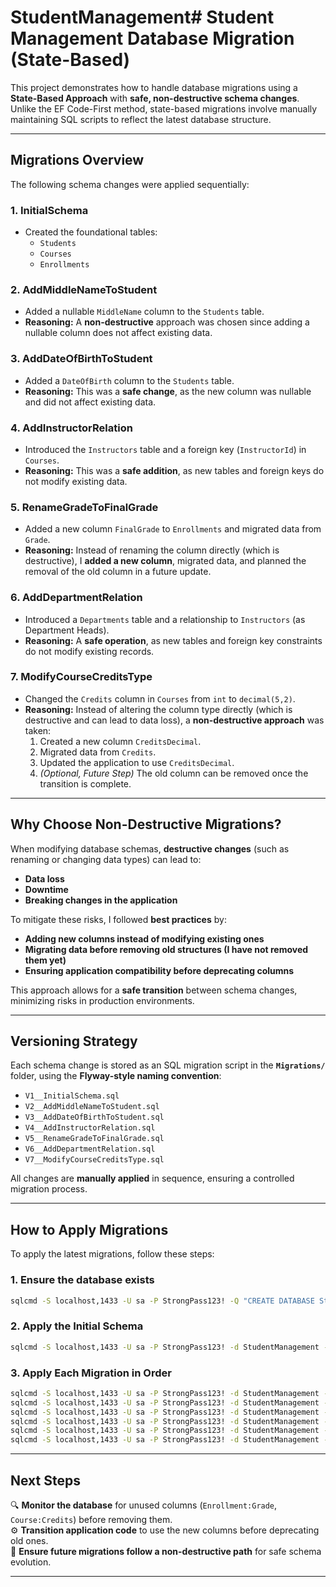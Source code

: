# StudentManagement# Student Management Database Migration (State-Based)

This project demonstrates how to handle database migrations using a **State-Based Approach** with **safe, non-destructive schema changes**. Unlike the EF Code-First method, state-based migrations involve manually maintaining SQL scripts to reflect the latest database structure.

---

## **Migrations Overview**
The following schema changes were applied sequentially:

### **1. InitialSchema**
- Created the foundational tables:
  - `Students`
  - `Courses`
  - `Enrollments`

### **2. AddMiddleNameToStudent**
- Added a nullable `MiddleName` column to the `Students` table.
- **Reasoning:** A **non-destructive** approach was chosen since adding a nullable column does not affect existing data.

### **3. AddDateOfBirthToStudent**
- Added a `DateOfBirth` column to the `Students` table.
- **Reasoning:** This was a **safe change**, as the new column was nullable and did not affect existing data.

### **4. AddInstructorRelation**
- Introduced the `Instructors` table and a foreign key (`InstructorId`) in `Courses`.
- **Reasoning:** This was a **safe addition**, as new tables and foreign keys do not modify existing data.

### **5. RenameGradeToFinalGrade**
- Added a new column `FinalGrade` to `Enrollments` and migrated data from `Grade`.
- **Reasoning:** Instead of renaming the column directly (which is destructive), I **added a new column**, migrated data, and planned the removal of the old column in a future update.

### **6. AddDepartmentRelation**
- Introduced a `Departments` table and a relationship to `Instructors` (as Department Heads).
- **Reasoning:** A **safe operation**, as new tables and foreign key constraints do not modify existing records.

### **7. ModifyCourseCreditsType**
- Changed the `Credits` column in `Courses` from `int` to `decimal(5,2)`.
- **Reasoning:** Instead of altering the column type directly (which is destructive and can lead to data loss), a **non-destructive approach** was taken:
  1. Created a new column `CreditsDecimal`.
  2. Migrated data from `Credits`.
  3. Updated the application to use `CreditsDecimal`.
  4. *(Optional, Future Step)* The old column can be removed once the transition is complete.

---

## **Why Choose Non-Destructive Migrations?**
When modifying database schemas, **destructive changes** (such as renaming or changing data types) can lead to:
- **Data loss**
- **Downtime**
- **Breaking changes in the application**

To mitigate these risks, I followed **best practices** by:

- **Adding new columns instead of modifying existing ones**  
- **Migrating data before removing old structures (I have not removed them yet)**  
- **Ensuring application compatibility before deprecating columns**  

This approach allows for a **safe transition** between schema changes, minimizing risks in production environments.

---

## **Versioning Strategy**
Each schema change is stored as an SQL migration script in the **`Migrations/`** folder, using the **Flyway-style naming convention**:
- `V1__InitialSchema.sql`
- `V2__AddMiddleNameToStudent.sql`
- `V3__AddDateOfBirthToStudent.sql`
- `V4__AddInstructorRelation.sql`
- `V5__RenameGradeToFinalGrade.sql`
- `V6__AddDepartmentRelation.sql`
- `V7__ModifyCourseCreditsType.sql`

All changes are **manually applied** in sequence, ensuring a controlled migration process.

---

## **How to Apply Migrations**
To apply the latest migrations, follow these steps:

### **1. Ensure the database exists**
```sh
sqlcmd -S localhost,1433 -U sa -P StrongPass123! -Q "CREATE DATABASE StudentManagement;"
```

### **2. Apply the Initial Schema**
```sh
sqlcmd -S localhost,1433 -U sa -P StrongPass123! -d StudentManagement -i init-scripts/V1__InitialSchema.sql
```

### **3. Apply Each Migration in Order**
```sh
sqlcmd -S localhost,1433 -U sa -P StrongPass123! -d StudentManagement -i Migrations/V2__AddMiddleNameToStudent.sql
sqlcmd -S localhost,1433 -U sa -P StrongPass123! -d StudentManagement -i Migrations/V3__AddDateOfBirthToStudent.sql
sqlcmd -S localhost,1433 -U sa -P StrongPass123! -d StudentManagement -i Migrations/V4__AddInstructorRelation.sql
sqlcmd -S localhost,1433 -U sa -P StrongPass123! -d StudentManagement -i Migrations/V5__RenameGradeToFinalGrade.sql
sqlcmd -S localhost,1433 -U sa -P StrongPass123! -d StudentManagement -i Migrations/V6__AddDepartmentRelation.sql
sqlcmd -S localhost,1433 -U sa -P StrongPass123! -d StudentManagement -i Migrations/V7__ModifyCourseCreditsType.sql
```

---

## **Next Steps**
🔍 **Monitor the database** for unused columns (`Enrollment:Grade`, `Course:Credits`) before removing them.  
⚙️ **Transition application code** to use the new columns before deprecating old ones.  
📌 **Ensure future migrations follow a non-destructive path** for safe schema evolution.  

---

